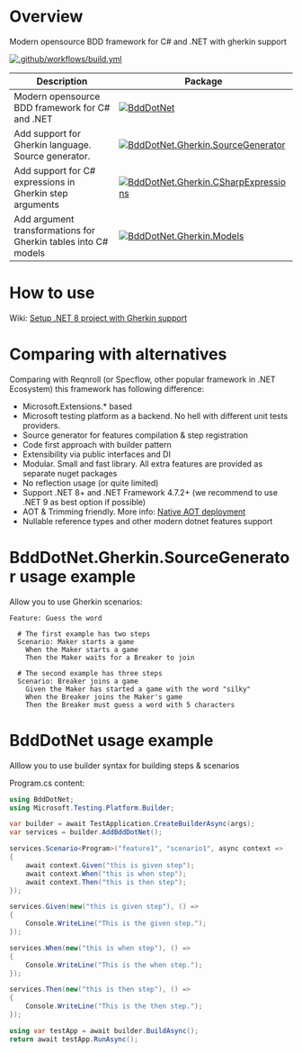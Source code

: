 # Overview

Modern opensource BDD framework for C# and .NET with gherkin support

[![.github/workflows/build.yml](https://github.com/Romfos/BddDotNet/actions/workflows/build.yml/badge.svg?branch=main)](https://github.com/Romfos/BddDotNet/actions/workflows/build.yml)

| Description                                                    | Package                                                                                                                                                                                                                    |
|----------------------------------------------------------------|----------------------------------------------------------------------------------------------------------------------------------------------------------------------------------------------------------------------------|
| Modern opensource BDD framework for C# and .NET                | [![BddDotNet](https://img.shields.io/nuget/v/BddDotNet?label=BddDotNet)](https://www.nuget.org/packages/BddDotNet)                                                                                                         |
| Add support for Gherkin language. Source generator.            | [![BddDotNet.Gherkin.SourceGenerator](https://img.shields.io/nuget/v/BddDotNet.Gherkin.SourceGenerator?label=BddDotNet.Gherkin.SourceGenerator)](https://www.nuget.org/packages/BddDotNet.Gherkin.SourceGenerator)         |
| Add support for C# expressions in Gherkin step arguments       | [![BddDotNet.Gherkin.CSharpExpressions](https://img.shields.io/nuget/v/BddDotNet.Gherkin.CSharpExpressions?label=BddDotNet.Gherkin.CSharpExpressions)](https://www.nuget.org/packages/BddDotNet.Gherkin.CSharpExpressions) |
| Add argument transformations for Gherkin tables into C# models | [![BddDotNet.Gherkin.Models](https://img.shields.io/nuget/v/BddDotNet.Gherkin.Models?label=BddDotNet.Gherkin.Models)](https://www.nuget.org/packages/BddDotNet.Gherkin.Models)                                             |

# How to use

Wiki: [Setup .NET 8 project with Gherkin support](https://github.com/Romfos/BddDotNet/wiki/Setup-.NET-8-project-with-Gherkin-support)

# Comparing with alternatives

Comparing with Reqnroll (or Specflow, other popular framework in .NET Ecosystem) this framework has following difference:
- Microsoft.Extensions.* based
- Microsoft testing platform as a backend. No hell with different unit tests providers.
- Source generator for features compilation & step registration
- Code first approach with builder pattern
- Extensibility via public interfaces and DI
- Modular. Small and fast library. All extra features are provided as separate nuget packages
- No reflection usage (or quite limited)
- Support .NET 8+  and .NET Framework 4.7.2+  (we recommend to use .NET 9 as best option if possible)
- AOT & Trimming friendly. More info: [Native AOT deployment](https://learn.microsoft.com/en-us/dotnet/core/deploying/native-aot/)
- Nullable reference types and other modern dotnet features support

# BddDotNet.Gherkin.SourceGenerator usage example
Allow you to use Gherkin scenarios:

```gherkin
Feature: Guess the word

  # The first example has two steps
  Scenario: Maker starts a game
    When the Maker starts a game
    Then the Maker waits for a Breaker to join

  # The second example has three steps
  Scenario: Breaker joins a game
    Given the Maker has started a game with the word "silky"
    When the Breaker joins the Maker's game
    Then the Breaker must guess a word with 5 characters
```

# BddDotNet usage example
Alllow you to use builder syntax for building steps & scenarios

Program.cs content:
```csharp
using BddDotNet;
using Microsoft.Testing.Platform.Builder;

var builder = await TestApplication.CreateBuilderAsync(args);
var services = builder.AddBddDotNet();

services.Scenario<Program>("feature1", "scenario1", async context =>
{
    await context.Given("this is given step");
    await context.When("this is when step");
    await context.Then("this is then step");
});

services.Given(new("this is given step"), () =>
{
    Console.WriteLine("This is the given step.");
});

services.When(new("this is when step"), () =>
{
    Console.WriteLine("This is the when step.");
});

services.Then(new("this is then step"), () =>
{
    Console.WriteLine("This is the then step.");
});

using var testApp = await builder.BuildAsync();
return await testApp.RunAsync();

```


  
